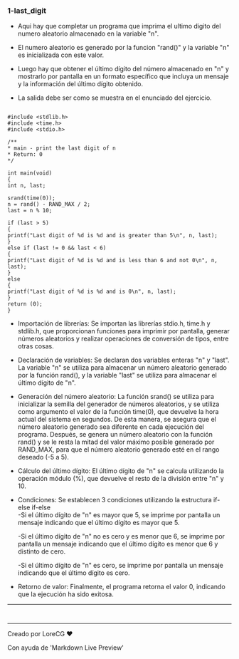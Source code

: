 

### 1-last_digit


* Aqui hay que completar un programa que imprima el ultimo digito del numero aleatorio almacenado en la variable "n".

* El numero aleatorio es generado por la funcion "rand()" y la variable "n" es inicializada con este valor.

* Luego hay que obtener el último dígito del número almacenado en "n" y mostrarlo por pantalla en un formato específico que incluya un mensaje y la información del último dígito obtenido.

* La salida debe ser como se muestra en el enunciado del ejercicio.

```

#include <stdlib.h>
#include <time.h>
#include <stdio.h>

/**
* main - print the last digit of n
* Return: 0
*/

int main(void)
{
int n, last;

srand(time(0));
n = rand() - RAND_MAX / 2;
last = n % 10;

if (last > 5)
{
printf("Last digit of %d is %d and is greater than 5\n", n, last);
}
else if (last != 0 && last < 6)
{
printf("Last digit of %d is %d and is less than 6 and not 0\n", n, last);
}
else
{
printf("Last digit of %d is %d and is 0\n", n, last);
}
return (0);
}

```


* Importación de librerías:
Se importan las librerías stdio.h, time.h y stdlib.h, que proporcionan funciones para imprimir por pantalla, generar números aleatorios y realizar operaciones de conversión de tipos, entre otras cosas.

* Declaración de variables:
Se declaran dos variables enteras "n" y "last". La variable "n" se utiliza para almacenar un número aleatorio generado por la función rand(), y la variable "last" se utiliza para almacenar el último dígito de "n".

* Generación del número aleatorio:
La función srand() se utiliza para inicializar la semilla del generador de números aleatorios, y se utiliza como argumento el valor de la función time(0), que devuelve la hora actual del sistema en segundos. De esta manera, se asegura que el número aleatorio generado sea diferente en cada ejecución del programa. Después, se genera un número aleatorio con la función rand() y se le resta la mitad del valor máximo posible generado por RAND_MAX, para que el número aleatorio generado esté en el rango deseado (-5 a 5).

* Cálculo del último dígito:
El último dígito de "n" se calcula utilizando la operación módulo (%), que devuelve el resto de la división entre "n" y 10.

* Condiciones:
Se establecen 3 condiciones utilizando la estructura if-else if-else    
    -Si el último dígito de "n" es mayor que 5, se imprime por pantalla     un mensaje indicando que el último dígito es mayor que 5. 
    
    -Si el último dígito de "n" no es cero y es menor que 6, se imprime por pantalla un mensaje indicando que el último dígito es menor que 6 y distinto de cero. 
    
    -Si el último dígito de "n" es cero, se imprime por pantalla un mensaje indicando que el último dígito es cero.

* Retorno de valor:
Finalmente, el programa retorna el valor 0, indicando que la ejecución ha sido exitosa.


----

```


```


---------------------
Creado por LoreCG ❤

Con ayuda de 'Markdown Live Preview'
